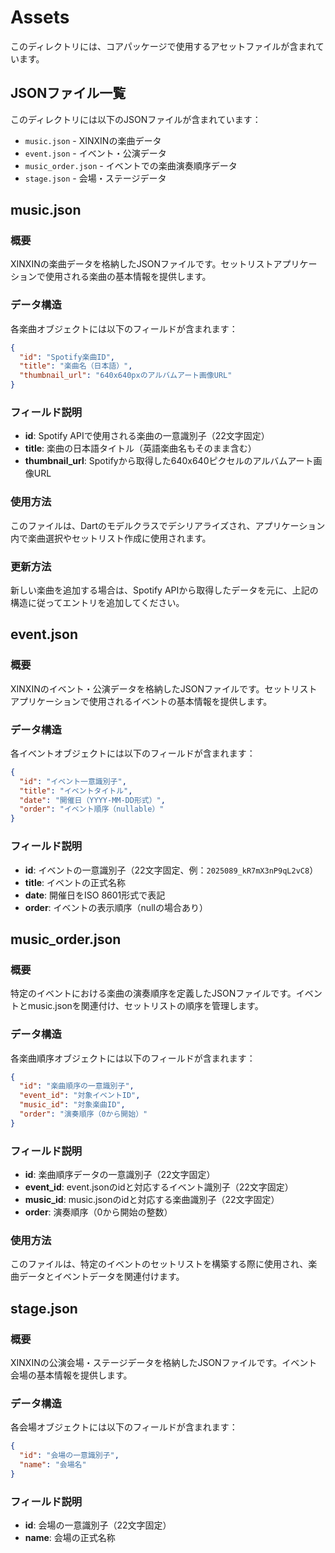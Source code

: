 # Assets

このディレクトリには、コアパッケージで使用するアセットファイルが含まれています。

## JSONファイル一覧

このディレクトリには以下のJSONファイルが含まれています：

- `music.json` - XINXINの楽曲データ
- `event.json` - イベント・公演データ
- `music_order.json` - イベントでの楽曲演奏順序データ
- `stage.json` - 会場・ステージデータ

## music.json

### 概要

XINXINの楽曲データを格納したJSONファイルです。セットリストアプリケーションで使用される楽曲の基本情報を提供します。

### データ構造

各楽曲オブジェクトには以下のフィールドが含まれます：

```json
{
  "id": "Spotify楽曲ID",
  "title": "楽曲名（日本語）",
  "thumbnail_url": "640x640pxのアルバムアート画像URL"
}
```

### フィールド説明

- **id**: Spotify APIで使用される楽曲の一意識別子（22文字固定）
- **title**: 楽曲の日本語タイトル（英語楽曲名もそのまま含む）
- **thumbnail_url**: Spotifyから取得した640x640ピクセルのアルバムアート画像URL

### 使用方法

このファイルは、Dartのモデルクラスでデシリアライズされ、アプリケーション内で楽曲選択やセットリスト作成に使用されます。

### 更新方法

新しい楽曲を追加する場合は、Spotify APIから取得したデータを元に、上記の構造に従ってエントリを追加してください。

## event.json

### 概要

XINXINのイベント・公演データを格納したJSONファイルです。セットリストアプリケーションで使用されるイベントの基本情報を提供します。

### データ構造

各イベントオブジェクトには以下のフィールドが含まれます：

```json
{
  "id": "イベント一意識別子",
  "title": "イベントタイトル",
  "date": "開催日（YYYY-MM-DD形式）",
  "order": "イベント順序（nullable）"
}
```

### フィールド説明

- **id**: イベントの一意識別子（22文字固定、例：`2025089_kR7mX3nP9qL2vC8`）
- **title**: イベントの正式名称
- **date**: 開催日をISO 8601形式で表記
- **order**: イベントの表示順序（nullの場合あり）

## music_order.json

### 概要

特定のイベントにおける楽曲の演奏順序を定義したJSONファイルです。イベントとmusic.jsonを関連付け、セットリストの順序を管理します。

### データ構造

各楽曲順序オブジェクトには以下のフィールドが含まれます：

```json
{
  "id": "楽曲順序の一意識別子",
  "event_id": "対象イベントID",
  "music_id": "対象楽曲ID",
  "order": "演奏順序（0から開始）"
}
```

### フィールド説明

- **id**: 楽曲順序データの一意識別子（22文字固定）
- **event_id**: event.jsonのidと対応するイベント識別子（22文字固定）
- **music_id**: music.jsonのidと対応する楽曲識別子（22文字固定）
- **order**: 演奏順序（0から開始の整数）

### 使用方法

このファイルは、特定のイベントのセットリストを構築する際に使用され、楽曲データとイベントデータを関連付けます。

## stage.json

### 概要

XINXINの公演会場・ステージデータを格納したJSONファイルです。イベント会場の基本情報を提供します。

### データ構造

各会場オブジェクトには以下のフィールドが含まれます：

```json
{
  "id": "会場の一意識別子",
  "name": "会場名"
}
```

### フィールド説明

- **id**: 会場の一意識別子（22文字固定）
- **name**: 会場の正式名称
